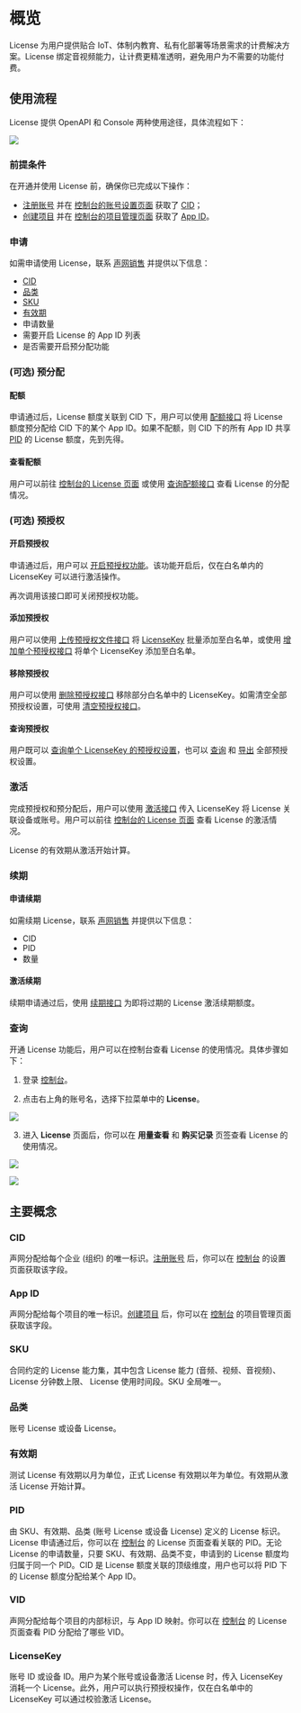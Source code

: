 # 概览

License 为用户提供贴合 IoT、体制内教育、私有化部署等场景需求的计费解决方案。License 绑定音视频能力，让计费更精准透明，避免用户为不需要的功能付费。



## 使用流程

License 提供 OpenAPI 和 Console 两种使用途径，具体流程如下：

![](https://web-cdn.agora.io/docs-files/1659020375844)


### 前提条件

在开通并使用 License 前，确保你已完成以下操作：
- [注册账号](https://docs.agora.io/cn/Agora%20Platform/sign_in_and_sign_up?platform=All%20Platforms#%E6%B3%A8%E5%86%8C%E8%B4%A6%E5%8F%B7) 并在 [控制台的账号设置页面](https://console.agora.io/settings/company) 获取了 [CID](#cid)；
- [创建项目](https://docs.agora.io/cn/Agora%20Platform/manage_projects?platform=All%20Platforms#%E5%88%9B%E5%BB%BA%E9%A1%B9%E7%9B%AE) 并在 [控制台的项目管理页面](https://console.agora.io/projects) 获取了 [App ID](#app-id)。


### 申请

如需申请使用 License，联系 [声网销售](mailto:sales@agora.io) 并提供以下信息：
- [CID](#cid)
- [品类](#品类)
- [SKU](#sku)
- [有效期](#有效期)
- 申请数量
- 需要开启 License 的 App ID 列表
- 是否需要开启预分配功能

### (可选) 预分配

#### 配额

申请通过后，License 额度关联到 CID 下，用户可以使用 [配额接口](./agora_console_license_restapi#配额) 将 License 额度预分配给 CID 下的某个 App ID。如果不配额，则 CID 下的所有 App ID 共享 [PID](#pid) 的 License 额度，先到先得。

#### 查看配额

用户可以前往 [控制台的 License 页面](https://console.agora.io/license/usage) 或使用 [查询配额接口](./agora_console_license_restapi#查询配额) 查看 License 的分配情况。

### (可选) 预授权

#### 开启预授权

申请通过后，用户可以 [开启预授权功能](./agora_console_license_restapi#开启预授权)。该功能开启后，仅在白名单内的 LicenseKey 可以进行激活操作。
<div class="alert note">再次调用该接口即可关闭预授权功能。</div>

#### 添加预授权

用户可以使用 [上传预授权文件接口](./agora_console_license_restapi#上传预授权文件) 将 [LicenseKey](#licensekey) 批量添加至白名单，或使用 [增加单个预授权接口](./agora_console_license_restapi#增加单个预授权) 将单个 LicenseKey 添加至白名单。

#### 移除预授权

用户可以使用 [删除预授权接口](./agora_console_license_restapi#删除预授权) 移除部分白名单中的 LicenseKey。如需清空全部预授权设置，可使用 [清空预授权接口](./agora_console_license_restapi#清空预授权)。

#### 查询预授权

用户既可以 [查询单个 LicenseKey 的预授权设置](./agora_console_license_restapi#查询单个预授权)，也可以 [查询](./agora_console_license_restapi#查询预授权) 和 [导出](./agora_console_license_restapi#导出预授权) 全部预授权设置。

### 激活

完成预授权和预分配后，用户可以使用 [激活接口](./agora_console_license_restapi#激活) 传入 LicenseKey 将 License 关联设备或账号。用户可以前往 [控制台的 License 页面](https://console.agora.io/license/usage) 查看 License 的激活情况。
<div class="alert note">License 的有效期从激活开始计算。</div>

### 续期

#### 申请续期

如需续期 License，联系 [声网销售](mailto:sales@agora.io) 并提供以下信息：
- CID
- PID
- 数量

#### 激活续期

续期申请通过后，使用 [续期接口](./agora_console_license_restapi#续期) 为即将过期的 License 激活续期额度。

### 查询

开通 License 功能后，用户可以在控制台查看 License 的使用情况。具体步骤如下：

1. 登录 [控制台](https://console.agora.io/)。

2. 点击右上角的账号名，选择下拉菜单中的 **License**。

![](https://web-cdn.agora.io/docs-files/1658917397547)

3. 进入 **License** 页面后，你可以在 **用量查看** 和 **购买记录** 页签查看 License 的使用情况。

![](https://web-cdn.agora.io/docs-files/1658917840914)

![](https://web-cdn.agora.io/docs-files/1658918100541)




## 主要概念

### CID  
声网分配给每个企业 (组织) 的唯一标识。[注册账号](https://docs.agora.io/cn/Agora%20Platform/sign_in_and_sign_up?platform=All%20Platforms#%E6%B3%A8%E5%86%8C%E8%B4%A6%E5%8F%B7) 后，你可以在 [控制台](https://console.agora.io/settings/company) 的设置页面获取该字段。

### App ID  
声网分配给每个项目的唯一标识。[创建项目](https://docs.agora.io/cn/Agora%20Platform/manage_projects?platform=All%20Platforms#%E5%88%9B%E5%BB%BA%E9%A1%B9%E7%9B%AE) 后，你可以在 [控制台](https://console.agora.io/projects) 的项目管理页面获取该字段。

### SKU  
合同约定的 License 能力集，其中包含 License 能力 (音频、视频、音视频)、License 分钟数上限、 License 使用时间段。SKU 全局唯一。

### 品类
账号 License 或设备 License。

### 有效期
测试 License 有效期以月为单位，正式 License 有效期以年为单位。有效期从激活 License 开始计算。

### PID  
由 SKU、有效期、品类 (账号 License 或设备 License) 定义的 License 标识。License 申请通过后，你可以在 [控制台](https://console.agora.io/license/usage) 的 License 页面查看关联的 PID。无论 License 的申请数量，只要 SKU、有效期、品类不变，申请到的 License 额度均归属于同一个 PID。CID 是 License 额度关联的顶级维度，用户也可以将 PID 下的 License 额度分配给某个 App ID。

### VID
声网分配给每个项目的内部标识，与 App ID 映射。你可以在 [控制台](https://console.agora.io/license/usage) 的 License 页面查看 PID 分配给了哪些 VID。

### LicenseKey
账号 ID 或设备 ID。用户为某个账号或设备激活 License 时，传入 LicenseKey 消耗一个 License。此外，用户可以执行预授权操作，仅在白名单中的 LicenseKey 可以通过校验激活 License。